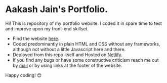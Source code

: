 # Aakash Jain's Portfolio.

Hi! This is repository of my portfolio website. I coded it in spare time to test and improve upon my front-end skillset.

* Find the website [here](https://aakashjain.ml).
* Coded predominantly in plain HTML and CSS without any frameworks, although not without a little Javascript here and there.
* Deployed from this repo itself and Hosted on [Netlify](https://netlify.com).
* If you find any bugs or have some constructive criticism reach me out by [mail](mailto:aakashjainofficial@gmail.com) or by using links at the footer of the website.

Happy coding! 😊